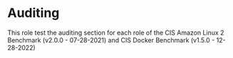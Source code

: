 # Auditing

This role test the auditing section for each role of the CIS Amazon Linux 2 Benchmark (v2.0.0 - 07-28-2021) and CIS Docker Benchmark (v1.5.0 - 12-28-2022)